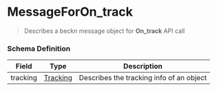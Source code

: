 MessageForOn_track
=======

>Describes a beckn message object for **On_track** API call

### Schema Definition


|**Field**|**Type**|**Description**|
|---------|--------|---------------|
|tracking|[Tracking](/Mobility/Schema%20Reference/tracking)|	Describes the tracking info of an object